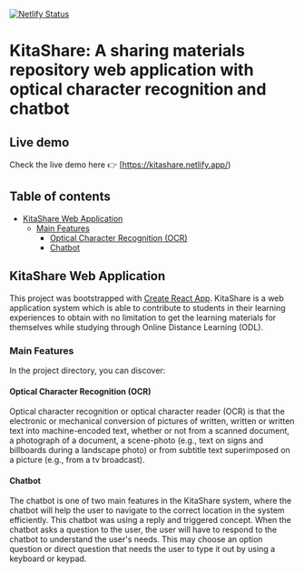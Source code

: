[![Netlify Status](https://api.netlify.com/api/v1/badges/313ee6a2-a335-4b97-b8b8-d03a4fa6c540/deploy-status)](https://app.netlify.com/sites/kitashare/deploys)

# KitaShare: A sharing materials repository web application with optical character recognition and chatbot

## Live demo

Check the live demo here 👉️ [https://kitashare.netlify.app/)

## Table of contents

* [KitaShare Web Application](#usage)
  * [Main Features](#available-scripts)
    * [Optical Character Recognition (OCR)](#ocr)
    * [Chatbot](#chatbot)

## KitaShare Web Application

This project was bootstrapped with [Create React App](https://github.com/facebook/create-react-app).
KitaShare is a web application system which is able to contribute to students in their learning experiences to obtain with no limitation to get the learning materials for themselves while studying through Online Distance Learning (ODL).

### Main Features

In the project directory, you can discover:

#### Optical Character Recognition (OCR)

Optical character recognition or optical character reader (OCR) is that the electronic or mechanical conversion of pictures of written, written or written text into machine-encoded text, whether or not from a scanned document, a photograph of a document, a scene-photo (e.g., text on signs and billboards during a landscape photo) or from subtitle text superimposed on a picture (e.g., from a tv broadcast). 

#### Chatbot

The chatbot is one of two main features in the KitaShare system, where the chatbot will help the user to navigate to the correct location in the system efficiently. This chatbot was using a reply and triggered concept. When the chatbot asks a question to the user, the user will have to respond to the chatbot to understand the user's needs. This may choose an option question or direct question that needs the user to type it out by using a keyboard or keypad. 

